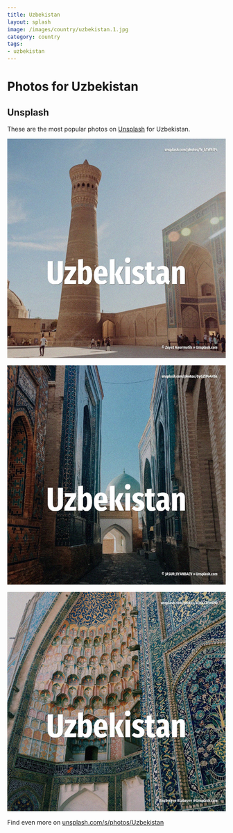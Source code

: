 ```yaml
---
title: Uzbekistan
layout: splash
image: /images/country/uzbekistan.1.jpg
category: country
tags:
- uzbekistan
---
```

# Photos for Uzbekistan

## Unsplash

These are the most popular photos on [Unsplash](https://unsplash.com) for Uzbekistan.

![Uzbekistan](/images/country/uzbekistan.1.jpg)

![Uzbekistan](/images/country/uzbekistan.2.jpg)

![Uzbekistan](/images/country/uzbekistan.3.jpg)

Find even more on [unsplash.com/s/photos/Uzbekistan](https://unsplash.com/s/photos/Uzbekistan)